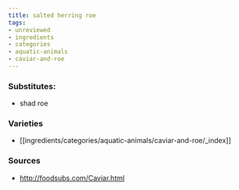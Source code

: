 ```yaml
---
title: salted herring roe
tags:
- unreviewed
- ingredients
- categories
- aquatic-animals
- caviar-and-roe
---
```

### Substitutes:
- shad roe

### Varieties
* [[ingredients/categories/aquatic-animals/caviar-and-roe/_index]]

### Sources
* http://foodsubs.com/Caviar.html
